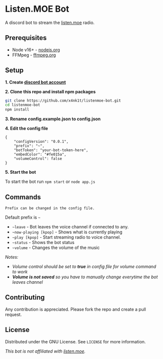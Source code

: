# Listen.MOE Bot

A discord bot to stream the [listen.moe](https://listen.moe) radio.

## Prerequisites
- Node v16+ - [nodejs.org](https://nodejs.org)
- FFMpeg - [ffmpeg.org](https://ffmpeg.org/download.html)

## Setup

**1. Create [discord bot account](https://discord.com/developers/applications)**

**2. Clone this repo and install npm packages**
```sh
git clone https://github.com/x4nk1t/listenmoe-bot.git
cd listenmoe-bot
npm install
```

**3. Rename config.example.json to config.json**

**4. Edit the config file**
```
{
    "configVersion": "0.0.1",
    "prefix": "~",
    "botToken": "your-bot-token-here",
    "embedColor": "#fe015a",
    "volumeControl": false
}
```

**5. Start the bot**

To start the bot run `npm start` or `node app.js`

## Commands
`Prefix can be changed in the config file.`

Default prefix is `~`
- `~leave` - Bot leaves the voice channel if connected to any.
- `~now-playing [kpop]` - Shows what is currently playing
- `~play [kpop]` - Start streaming radio to voice channel.
- `~status` - Shows the bot status
- `~volume` - Changes the volume of the music

_Notes:_
- _Volume control should be set to **true** in config file for volume command to work_
- _**Volume is not saved** so you have to manually change everytime the bot leaves channel_

## Contributing
Any contribution is appreciated. Please fork the repo and create a pull request.

## License
Distributed under the GNU License. See `LICENSE` for more information.



_This bot is not affiliated with [listen.moe](https://listen.moe)._
